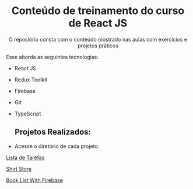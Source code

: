 <h1 align="center"> Conteúdo de treinamento do curso de React JS </h1>

<p align="center">
O reposiório consta com o conteúdo mostrado nas aulas com exercícios e projetos práticos
</p>

Esse aborda as seguintes tecnologias:

- React JS
- Redux Toolkit
- Firebase
- Git
- TypeScript

  ## Projetos Realizados: 
- Acesse o diretório de cada projeto:

<a href="https://github.com/rhyanndev/treinamento-reactjs/tree/main/conteudo-curso-react-js/context%20api%20e%20reducers/todo-list-context-project/todo-list-context-reducers-initial" target="_blank">Lista de Tarefas</a>

<a href="https://github.com/rhyanndev/treinamento-reactjs/tree/main/conteudo-curso-react-js/react%20basico/jersey-shop-project_1/jersey-shop-project%20(2)/jersey-shop-initial" target="_blank">Shirt Store</a>

<a href="https://github.com/rhyanndev/treinamento-reactjs/tree/main/conteudo-curso-react-js/firebase%20conteudo/book-list-firebase-project/book-list-firebase-initial" target="_blank">Book List With Firebase</a>

